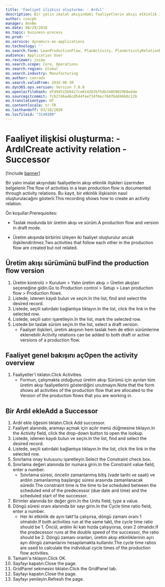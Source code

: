 ```yaml
---
title: 'Faaliyet ilişkisi oluşturma: - Ardıl'
description: Bir yalın imalat akışındaki faaliyetlerin akışı etkinlik ilişkileri üzerinden belgelenir.
author: cvocph
manager: AnnBe
ms.date: 08/29/2018
ms.topic: business-process
ms.prod: ''
ms.service: dynamics-ax-applications
ms.technology: ''
ms.search.form: LeanProductionFlow, PlanActivity, PlanActivityRelationNew, PlanActivityLookup, DefaultDashboard
audience: Application User
ms.reviewer: josaw
ms.search.scope: Core, Operations
ms.search.region: Global
ms.search.industry: Manufacturing
ms.author: conradv
ms.search.validFrom: 2016-06-30
ms.dyn365.ops.version: Version 7.0.0
ms.openlocfilehash: dfd9d515b9417ce0142b7bf5db3485902968e4de
ms.sourcegitcommit: fcb27d6a46cd544feef34f6ec7607bdd46b0c12b
ms.translationtype: HT
ms.contentlocale: tr-TR
ms.lasthandoff: 03/18/2020
ms.locfileid: "3149309"
---
```

# <a name="create-activity-relation---successor"></a><span data-ttu-id="a3432-103">Faaliyet ilişkisi oluşturma: - Ardıl</span><span class="sxs-lookup"><span data-stu-id="a3432-103">Create activity relation - Successor</span></span>

[!include [banner](../../includes/banner.md)]

<span data-ttu-id="a3432-104">Bir yalın imalat akışındaki faaliyetlerin akışı etkinlik ilişkileri üzerinden belgelenir.</span><span class="sxs-lookup"><span data-stu-id="a3432-104">The flow of activities in a lean production flow is documented through activity relations.</span></span> <span data-ttu-id="a3432-105">Bu kayıt, bir etkinlik ilişkisinin nasıl oluşturulacağını gösterir.</span><span class="sxs-lookup"><span data-stu-id="a3432-105">This recording shows how to create an activity relation.</span></span>

<span data-ttu-id="a3432-106">Ön koşullar:</span><span class="sxs-lookup"><span data-stu-id="a3432-106">Prerequisites:</span></span>

- <span data-ttu-id="a3432-107">Taslak modunda bir üretim akışı ve sürüm.</span><span class="sxs-lookup"><span data-stu-id="a3432-107">A production flow and version in draft mode.</span></span> 

- <span data-ttu-id="a3432-108">Üretim akışında birbirini izleyen iki faaliyet oluşturulur ancak ilişkilendirilmez.</span><span class="sxs-lookup"><span data-stu-id="a3432-108">Two activities that follow each other in the production flow are created but not related.</span></span>


## <a name="find-the-production-flow-version"></a><span data-ttu-id="a3432-109">Üretim akışı sürümünü bul</span><span class="sxs-lookup"><span data-stu-id="a3432-109">Find the production flow version</span></span> 
1. <span data-ttu-id="a3432-110">Üretim kontrolü > Kurulum > Yalın üretim akışı > Üretim akışları seçeneğine gidin.</span><span class="sxs-lookup"><span data-stu-id="a3432-110">Go to Production control > Setup > Lean production flow > Production flows.</span></span>
2. <span data-ttu-id="a3432-111">Listede, istenen kaydı bulun ve seçin.</span><span class="sxs-lookup"><span data-stu-id="a3432-111">In the list, find and select the desired record.</span></span>
3. <span data-ttu-id="a3432-112">Listede, seçili satırdaki bağlantıya tıklayın.</span><span class="sxs-lookup"><span data-stu-id="a3432-112">In the list, click the link in the selected row.</span></span>
4. <span data-ttu-id="a3432-113">Listede, seçili satırı işaretleyin.</span><span class="sxs-lookup"><span data-stu-id="a3432-113">In the list, mark the selected row.</span></span>
5. <span data-ttu-id="a3432-114">Listede bir taslak sürüm seçin.</span><span class="sxs-lookup"><span data-stu-id="a3432-114">In the list, select a draft version.</span></span>
    * <span data-ttu-id="a3432-115">Faaliyet ilişkileri, üretim akışının hem taslak hem de etkin sürümlerine eklenebilir.</span><span class="sxs-lookup"><span data-stu-id="a3432-115">Activity relations can be added to both draft or active versions of a production flow.</span></span>  

## <a name="open-the-activity-overview"></a><span data-ttu-id="a3432-116">Faaliyet genel bakışını aç</span><span class="sxs-lookup"><span data-stu-id="a3432-116">Open the activity overview</span></span>
1. <span data-ttu-id="a3432-117">Faaliyetler'i tıklatın.</span><span class="sxs-lookup"><span data-stu-id="a3432-117">Click Activities.</span></span>
    * <span data-ttu-id="a3432-118">Formun, çalışmakta olduğunuz üretim akışı Sürümü için ayrılan tüm üretim akışı faaliyetlerini gösterdiğini unutmayın.</span><span class="sxs-lookup"><span data-stu-id="a3432-118">Note that the form shows all activities of the production flow that are allocated to the Version of the production flows that you are working in.</span></span>  

## <a name="add-a-successor"></a><span data-ttu-id="a3432-119">Bir Ardıl ekle</span><span class="sxs-lookup"><span data-stu-id="a3432-119">Add a Successor</span></span>
1. <span data-ttu-id="a3432-120">Ardıl ekle öğesini tıklatın.</span><span class="sxs-lookup"><span data-stu-id="a3432-120">Click Add successor.</span></span>
2. <span data-ttu-id="a3432-121">Faaliyet alanında, aramayı açmak için açılır menü düğmesine tıklayın.</span><span class="sxs-lookup"><span data-stu-id="a3432-121">In the Activity field, click the drop-down button to open the lookup.</span></span>
3. <span data-ttu-id="a3432-122">Listede, istenen kaydı bulun ve seçin.</span><span class="sxs-lookup"><span data-stu-id="a3432-122">In the list, find and select the desired record.</span></span>
4. <span data-ttu-id="a3432-123">Listede, seçili satırdaki bağlantıya tıklayın.</span><span class="sxs-lookup"><span data-stu-id="a3432-123">In the list, click the link in the selected row.</span></span>
5. <span data-ttu-id="a3432-124">Sınırlama onay kutusunu işaretleyin.</span><span class="sxs-lookup"><span data-stu-id="a3432-124">Select the Constraint check box.</span></span>
6. <span data-ttu-id="a3432-125">Sınırlama değeri alanında bir numara girin.</span><span class="sxs-lookup"><span data-stu-id="a3432-125">In the Constraint value field, enter a number.</span></span>
    * <span data-ttu-id="a3432-126">Sınırlama süresi, öncelin zamanlanmış bitiş (vade tarihi ve saati) ve ardılın zamanlanmış başlangıç süresi arasında zamanlanacak süredir.</span><span class="sxs-lookup"><span data-stu-id="a3432-126">The constraint time is the time to be scheduled between the scheduled end of the predecessor (due date and time) and the scheduled start of the successor.</span></span>  
7. <span data-ttu-id="a3432-127">Birimler alanında bir değer girin.</span><span class="sxs-lookup"><span data-stu-id="a3432-127">In the Units field, type a value.</span></span>
8. <span data-ttu-id="a3432-128">Döngü süresi oranı alanında bir sayı girin.</span><span class="sxs-lookup"><span data-stu-id="a3432-128">In the Cycle time ratio field, enter a number.</span></span>
    * <span data-ttu-id="a3432-129">Her iki etkinlik de aynı takt'ta çalışırsa, döngü zamanı oranı 1 olmalıdır.</span><span class="sxs-lookup"><span data-stu-id="a3432-129">If both activities run at the same takt, the cycle time ratio should be 1.</span></span> <span data-ttu-id="a3432-130">Öncül, ardılın iki katı hızda çalışıyorsa, oran 2 olmalıdır.</span><span class="sxs-lookup"><span data-stu-id="a3432-130">If the predecessor runs at the double speed of the successor, the ratio should be 2.</span></span>   <span data-ttu-id="a3432-131">Döngü zamanı oranları, üretim akışı etkinliklerinin ayrı ayrı döngü zamanlarını hesaplamakta kullanılır.</span><span class="sxs-lookup"><span data-stu-id="a3432-131">The cycle time ratios are used to calculate the individual cycle times of the production flow activities.</span></span>  
9. <span data-ttu-id="a3432-132">Tamam'a tıklayın.</span><span class="sxs-lookup"><span data-stu-id="a3432-132">Click OK.</span></span>
10. <span data-ttu-id="a3432-133">Sayfayı kapatın.</span><span class="sxs-lookup"><span data-stu-id="a3432-133">Close the page.</span></span>
11. <span data-ttu-id="a3432-134">GridPanel sekmesini tıklatın.</span><span class="sxs-lookup"><span data-stu-id="a3432-134">Click the GridPanel tab.</span></span>
12. <span data-ttu-id="a3432-135">Sayfayı kapatın.</span><span class="sxs-lookup"><span data-stu-id="a3432-135">Close the page.</span></span>
13. <span data-ttu-id="a3432-136">Sayfayı yenileyin.</span><span class="sxs-lookup"><span data-stu-id="a3432-136">Refresh the page.</span></span>


